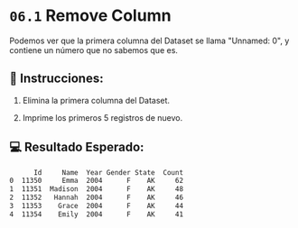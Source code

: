 # `06.1` Remove Column

Podemos ver que la primera columna del Dataset se llama "Unnamed: 0", y contiene un número que no sabemos que es.

## 📝 Instrucciones:

1. Elimina la primera columna del Dataset.

2. Imprime los primeros 5 registros de nuevo.

## 💻 Resultado Esperado:

```bash
      Id     Name  Year Gender State  Count
0  11350     Emma  2004      F    AK     62
1  11351  Madison  2004      F    AK     48
2  11352   Hannah  2004      F    AK     46
3  11353    Grace  2004      F    AK     44
4  11354    Emily  2004      F    AK     41
```
